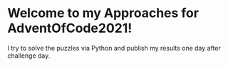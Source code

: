 # Welcome to my Approaches for AdventOfCode2021!

I try to solve the puzzles via Python and publish my results one day after challenge day.

